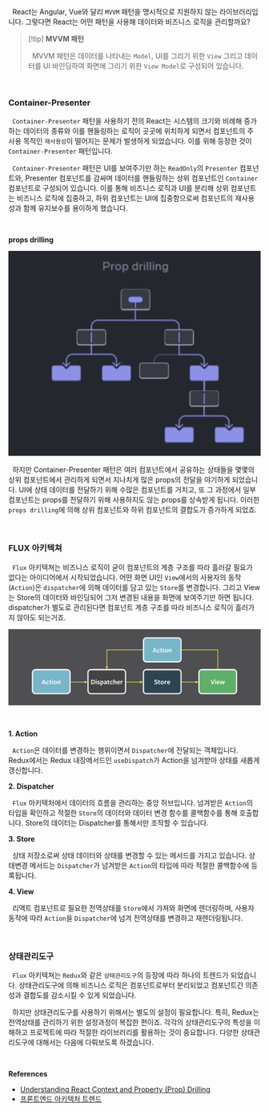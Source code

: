 &nbsp;&nbsp;React는 Angular, Vue와 달리 `MVVM` 패턴을 명시적으로 지원하지 않는 라이브러리입니다. 그렇다면 React는 어떤 패턴을 사용해 데이터와 비즈니스 로직을 관리할까요?

> [!tip] **MVVM 패턴**
>
> &nbsp;&nbsp;MVVM 패턴은 데이터를 나타내는 `Model`, UI를 그리기 위한 `View` 그리고 데이터를 UI 바인딩하여 화면에 그리기 위한 `View Model`로 구성되어 있습니다.

<br>

### Container-Presenter

&nbsp;&nbsp;`Container-Presenter` 패턴을 사용하기 전의 React는 시스템의 크기와 비례해 증가하는 데이터의 종류와 이를 핸들링하는 로직이 곳곳에 위치하게 되면서 컴포넌트의 주 사용 목적인 `재사용성`이 떨어지는 문제가 발생하게 되었습니다. 이를 위해 등장한 것이 `Container-Presenter` 패턴입니다.

&nbsp;&nbsp;`Container-Presenter` 패턴은 UI를 보여주기만 하는 `ReadOnly`의 `Presenter` 컴포넌트와, Presenter 컴포넌트를 감싸며 데이터를 핸들링하는 상위 컴포넌트인 `Container` 컴포넌트로 구성되어 있습니다. 이를 통해 비즈니스 로직과 UI를 분리해 상위 컴포넌트는 비즈니스 로직에 집중하고, 하위 컴포넌트는 UI에 집중함으로써 컴포넌트의 재사용성과 함께 유지보수를 용이하게 했습니다.

<br>

**props drilling**

![props drilling | 400](../images/propsdrilling.png)

&nbsp;&nbsp;하지만 Container-Presenter 패턴은 여러 컴포넌트에서 공유하는 상태들을 몇몇의 상위 컴포넌트에서 관리하게 되면서 지나치게 많은 props의 전달을 야기하게 되었습니다. UI에 상태 데이터를 전달하기 위해 수많은 컴포넌트를 거치고, 또 그 과정에서 일부 컴포넌트는 props를 전달하기 위해 사용하지도 않는 props를 상속받게 됩니다. 이러한 `props drilling`에 의해 상위 컴포넌트와 하위 컴포넌트의 결합도가 증가하게 되었죠.

<br>

### FLUX 아키텍쳐

&nbsp;&nbsp;`Flux` 아키텍쳐는 비즈니스 로직이 굳이 컴포넌트의 계층 구조를 따라 흘러갈 필요가 없다는 아이디어에서 시작되었습니다. 어떤 화면 UI인 `View`에서의 사용자의 동작(`Action`)은 `dispatcher`에 의해 데이터를 담고 있는 `Store`를 변경합니다. 그리고 View는 Store의 데이터와 바인딩되어 그저 변경된 내용을 화면에 보여주기만 하면 됩니다. dispatcher가 별도로 관리된다면 컴포넌트 계층 구조를 따라 비즈니스 로직이 흘러가지 않아도 되는거죠.

![props drilling | 400](../images/flux-pattern.png)

<br>

**1. Action**

&nbsp;&nbsp;`Action`은 데이터를 변경하는 행위이면서 `Dispatcher`에 전달되는 객체입니다. Redux에서는 Redux 내장메서드인 `useDispatch`가 Action을 넘겨받아 상태를 새롭게 갱신합니다.

**2. Dispatcher**

&nbsp;&nbsp;`Flux` 아키텍처에서 데이터의 흐름을 관리하는 중앙 허브입니다. 넘겨받은 `Action`의 타입을 확인하고 적절한 `Store`의 데이터와 데이터 변경 함수를 콜백함수를 통해 호출합니다. Store의 데이터는 Dispatcher를 통해서만 조작할 수 있습니다.

**3. Store**

&nbsp;&nbsp;상태 저장소로써 상태 데이터와 상태를 변경할 수 있는 메서드를 가지고 있습니다. 상태변경 메서드는 `Dispatcher`가 넘겨받은 `Action`의 타입에 따라 적절한 콜백함수에 등록됩니다.

**4. View**

&nbsp;&nbsp;리액트 컴포넌트로 필요한 전역상태를 `Store`에서 가져와 화면에 렌더링하며, 사용자 동작에 따라 `Action`을 `Dispatcher`에 넘겨 전역상태를 변경하고 재렌더링됩니다.

<br>

### 상태관리도구

&nbsp;&nbsp;`Flux` 아키텍쳐는 `Redux`와 같은 `상태관리도구`의 등장에 따라 하나의 트렌드가 되었습니다. 상태관리도구에 의해 비즈니스 로직은 컴포넌트로부터 분리되었고 컴포넌트간 의존성과 결합도를 감소시킬 수 있게 되었습니다.

&nbsp;&nbsp;하지만 상태관리도구를 사용하기 위해서는 별도의 설정이 필요합니다. 특히, Redux는 전역상태를 관리하기 위한 설정과정이 복잡한 편이죠. 각각의 상태관리도구의 특성을 이해하고 프로젝트에 따라 적절한 라이브러리를 활용하는 것이 중요합니다. 다양한 상태관리도구에 대해서는 다음에 다뤄보도록 하겠습니다.

<br>

**References**

- [Understanding React Context and Property (Prop) Drilling](https://blogs.perficient.com/2021/12/03/understanding-react-context-and-property-prop-drilling/)
- [프론트엔드 아키텍처 트렌드](https://yozm.wishket.com/magazine/detail/1663/)
